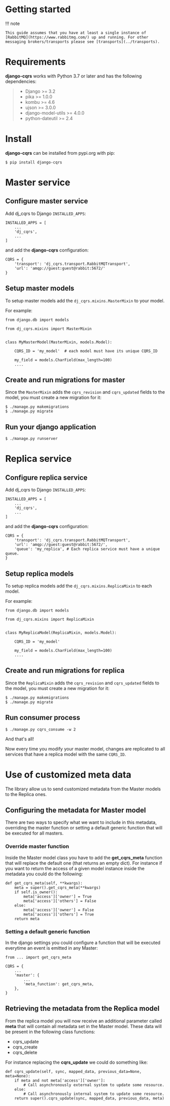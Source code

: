 Getting started
===============

!!! note

    This guide assumes that you have at least a single instance of
    [RabbitMQ](https://www.rabbitmq.com/) up and running. For other
    messaging brokers/transports please see [transports](../transports).

# Requirements

**django-cqrs** works with Python 3.7 or later and has the
following dependencies:

> -   Django \>= 3.2
> -   pika \>= 1.0.0
> -   kombu \>= 4.6
> -   ujson \>= 3.0.0
> -   django-model-utils \>= 4.0.0
> -   python-dateutil \>= 2.4

# Install

**django-cqrs** can be installed from pypi.org with pip:

``` shell
$ pip install django-cqrs
```

# Master service

## Configure master service

Add dj_cqrs to Django `INSTALLED_APPS`:

``` py3
INSTALLED_APPS = [
    ...
    'dj_cqrs',
    ...
]
```

and add the **django-cqrs** configuration:

``` py3
CQRS = {
    'transport': 'dj_cqrs.transport.RabbitMQTransport',
    'url': 'amqp://guest:guest@rabbit:5672/'
}
```

## Setup master models

To setup master models add the `dj_cqrs.mixins.MasterMixin` to your model.

For example:

``` py3
from django.db import models

from dj_cqrs.mixins import MasterMixin


class MyMasterModel(MasterMixin, models.Model):

    CQRS_ID = 'my_model'  # each model must have its unique CQRS_ID

    my_field = models.CharField(max_length=100)
    ....
```

## Create and run migrations for master

Since the `MasterMixin` adds the `cqrs_revision` and `cqrs_updated`
fields to the model, you must create a new migration for it:

``` shell
$ ./manage.py makemigrations
$ ./manage.py migrate
```

## Run your django application

``` shell
$ ./manage.py runserver
```

# Replica service

## Configure replica service

Add dj_cqrs to Django `INSTALLED_APPS`:

``` py3
INSTALLED_APPS = [
    ...
    'dj_cqrs',
    ...
]
```

and add the **django-cqrs** configuration:

``` py3
CQRS = {
    'transport': 'dj_cqrs.transport.RabbitMQTransport',
    'url': 'amqp://guest:guest@rabbit:5672/',
    'queue': 'my_replica', # Each replica service must have a unique queue.
}
```

## Setup replica models

To setup replica models add the `dj_cqrs.mixins.ReplicaMixin` to each
model.

For example:

``` py3
from django.db import models

from dj_cqrs.mixins import ReplicaMixin


class MyReplicaModel(ReplicaMixin, models.Model):

    CQRS_ID = 'my_model' 

    my_field = models.CharField(max_length=100)
    ....
```

## Create and run migrations for replica

Since the `ReplicaMixin` adds the `cqrs_revision` and `cqrs_updated`
fields to the model, you must create a new migration for it:

``` shell
$ ./manage.py makemigrations
$ ./manage.py migrate
```

## Run consumer process

``` shell
$ ./manage.py cqrs_consume -w 2
```

And that's all!

Now every time you modify your master model, changes are replicated to
all services that have a replica model with the same `CQRS_ID`.

# Use of customized meta data

The library allow us to send customized metadata from the Master models
to the Replica ones.

## Configuring the metadata for Master model

There are two ways to specify what we want to include in this metadata,
overriding the master function or setting a default generic function
that will be executed for all masters.

### Override master function

Inside the Master model class you have to add the **get_cqrs_meta**
function that will replace the default one (that returns an empty dict).
For instance if you want to return the access of a given model instance
inside the metadata you could do the following:

``` py3
def get_cqrs_meta(self, **kwargs):
    meta = super().get_cqrs_meta(**kwargs)
    if self.is_owner():
        meta['access']['owner'] = True
        meta['access']['others'] = False
    else:
        meta['access']['owner'] = False
        meta['access']['others'] = True
    return meta
```

### Setting a default generic function

In the django settings you could configure a function that will be
executed everytime an event is emitted in any Master:

``` py3
from ... import get_cqrs_meta

CQRS = {
    ...
    'master': {
        ...
        'meta_function': get_cqrs_meta,
    },
}
```

## Retrieving the metadata from the Replica model

From the replica model you will now receive an additional parameter
called **meta** that will contain all metadata set in the Master model.
These data will be present in the following class functions:

* cqrs_update
* cqrs_create
* cqrs_delete

For instance replacing the **cqrs_update** we could do something like:

``` py3
def cqrs_update(self, sync, mapped_data, previous_data=None, meta=None):
    if meta and not meta['access']['owner']:
        # Call asynchronously external system to update some resource.
    else:
        # Call asynchronously internal system to update some resource.
    return super().cqrs_update(sync, mapped_data, previous_data, meta)
```
